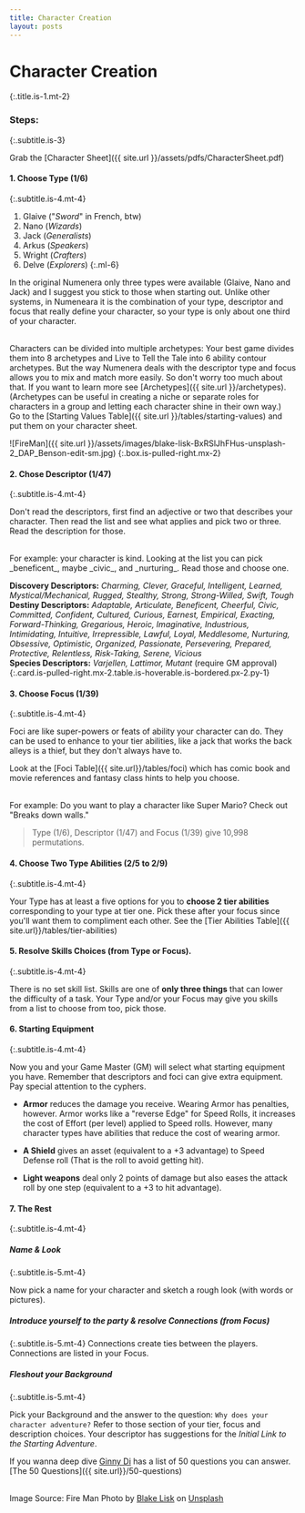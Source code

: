 ```yaml
---
title: Character Creation
layout: posts
---
```


# Character Creation 
{:.title.is-1.mt-2} 

### Steps:
{:.subtitle.is-3} 

Grab the [Character Sheet]({{ site.url }}/assets/pdfs/CharacterSheet.pdf)

#### 1. Choose Type (1/6)
{:.subtitle.is-4.mt-4} 

1. Glaive ("_Sword_" in French, btw)
2. Nano   (_Wizards_)
3. Jack   (_Generalists_)
4. Arkus  (_Speakers_)
5. Wright (_Crafters_)
6. Delve  (_Explorers_)
{:.ml-6}

In the original Numenera only three types were available (Glaive, Nano and Jack) and I suggest you stick to those when starting out. Unlike other systems, in Numeneara it is the combination of your type, descriptor and focus that really define your character, so your type is only about one third of your character.

<br>
Characters can be divided into multiple archetypes: Your best game divides them into 8 archetypes and Live to Tell the Tale into 6 ability contour archetypes. But the way Numenera deals with the descriptor type and focus allows you to mix and match more easily. So don't worry too much about that. If you want to learn more see [Archetypes]({{ site.url }}/archetypes). (Archetypes can be useful in creating a niche or separate roles for characters in a group and letting each character shine in their own way.) 

<br>
Go to the [Starting Values Table]({{ site.url }}/tables/starting-values) and put them on your character sheet. 

![FireMan]({{ site.url }}/assets/images/blake-lisk-BxRSlJhFHus-unsplash-2_DAP_Benson-edit-sm.jpg)
{:.box.is-pulled-right.mx-2}

#### 2. Chose Descriptor (1/47)
{:.subtitle.is-4.mt-4} 

Don't read the descriptors, first find an adjective or two that describes your character. Then read the list and see what applies and pick two or three. Read the description for those.

<br>
For example: your character is kind.  
Looking at the list you can pick _beneficent_, maybe _civic_, and _nurturing_.  
Read those and choose one.   
<br>

__Discovery Descriptors:__ _Charming, Clever, Graceful, Intelligent, Learned, Mystical/Mechanical, Rugged, Stealthy, Strong, Strong-Willed, Swift, Tough_  
__Destiny Descriptors:__ _Adaptable, Articulate, Beneficent, Cheerful, Civic, Committed, Confident, Cultured, Curious, Earnest, Empirical, Exacting, Forward-Thinking, Gregarious, Heroic, Imaginative, Industrious, Intimidating, Intuitive, Irrepressible, Lawful, Loyal, Meddlesome, Nurturing, Obsessive, Optimistic, Organized, Passionate, Persevering, Prepared, Protective, Relentless, Risk-Taking, Serene, Vicious_  
__Species Descriptors:__ _Varjellen, Lattimor, Mutant_ (require GM approval)
{:.card.is-pulled-right.mx-2.table.is-hoverable.is-bordered.px-2.py-1}


#### 3. Choose Focus (1/39)
{:.subtitle.is-4.mt-4} 

Foci are like super-powers or feats of ability your character can do. They can be used to enhance to your tier abilities, like a jack that works the back alleys is a thief, but they don't always have to. 

Look at the [Foci Table]({{ site.url}}/tables/foci) which has comic book and movie references and fantasy class hints to help you choose. 

<br>
For example: Do you want to play a character like Super Mario? 
Check out "Breaks down walls."

> Type (1/6), Descriptor (1/47) and Focus (1/39) give 10,998 permutations.

#### 4. Choose Two Type Abilities (2/5 to 2/9)
{:.subtitle.is-4.mt-4} 

Your Type has at least a five options for you to __choose 2 tier abilities__ corresponding to your type at tier one. Pick these after your focus since you'll want them to compliment each other. See the [Tier Abilities Table]({{ site.url}}/tables/tier-abilities)


#### 5. Resolve Skills Choices (from Type or Focus).
{:.subtitle.is-4.mt-4} 

There is no set skill list. Skills are one of __only three things__ that can lower the difficulty of a task.
Your Type and/or your Focus may give you skills from a list to choose from too, pick those.  


#### 6. Starting Equipment  
{:.subtitle.is-4.mt-4} 

Now you and your Game Master (GM) will select what starting equipment you have. Remember that descriptors and foci can give extra equipment. Pay special attention to the cyphers. 

- __Armor__ reduces the damage you receive. Wearing Armor has penalties, however. Armor works like a "reverse Edge" for Speed Rolls, it increases the cost of Effort (per level) applied to Speed rolls. However, many character types have abilities that reduce the cost of wearing armor. 

- __A Shield__ gives an asset (equivalent to a +3 advantage) to Speed Defense roll (That is the roll to avoid getting hit). 

- __Light weapons__ deal only 2 points of damage but also eases the attack roll by one step (equivalent to a +3 to hit advantage).

#### 7. The Rest
{:.subtitle.is-4.mt-4} 


##### Name & Look
{:.subtitle.is-5.mt-4} 

Now pick a name for your character and sketch a rough look (with words or pictures). 

##### Introduce yourself to the party & resolve Connections (from Focus)
{:.subtitle.is-5.mt-4} 
Connections create ties between the players. Connections are listed in your Focus. 

##### Fleshout your Background
{:.subtitle.is-5.mt-4} 

Pick your Background and the answer to the question:  `Why does your character adventure?` Refer to those section of your tier, focus and description choices. Your descriptor has suggestions for the _Initial Link to the Starting Adventure_.

If you wanna deep dive [Ginny Di](https://youtu.be/OCrCrn2vuAc) has a list of 50 questions you can answer. [The 50 Questions]({{ site.url}}/50-questions)

<br>
Image Source: Fire Man Photo by <a href="https://unsplash.com/@blakeliskphoto?utm_source=unsplash&utm_medium=referral&utm_content=creditCopyText">Blake Lisk</a> on <a href="https://unsplash.com/s/photos/fire-man?utm_source=unsplash&utm_medium=referral&utm_content=creditCopyText">Unsplash</a>

<br>